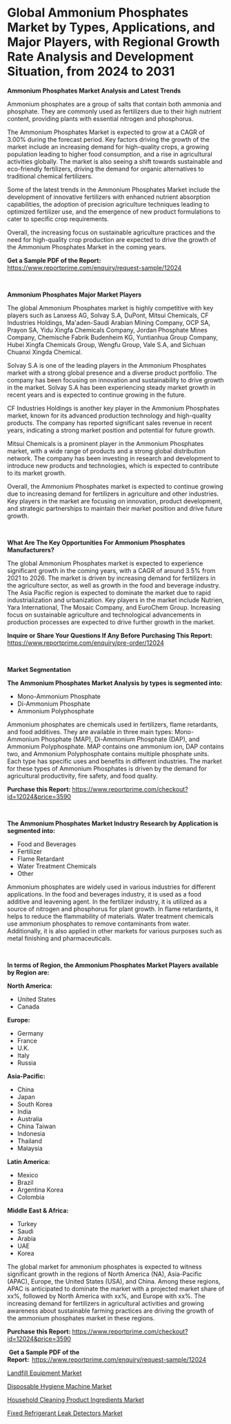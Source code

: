 <p><h1>Global Ammonium Phosphates Market by Types, Applications, and Major Players, with Regional Growth Rate Analysis and Development Situation, from 2024 to 2031</h1></p><p><strong>Ammonium Phosphates Market Analysis and Latest Trends</strong></p>
<p><p>Ammonium phosphates are a group of salts that contain both ammonia and phosphate. They are commonly used as fertilizers due to their high nutrient content, providing plants with essential nitrogen and phosphorus.</p><p>The Ammonium Phosphates Market is expected to grow at a CAGR of 3.00% during the forecast period. Key factors driving the growth of the market include an increasing demand for high-quality crops, a growing population leading to higher food consumption, and a rise in agricultural activities globally. The market is also seeing a shift towards sustainable and eco-friendly fertilizers, driving the demand for organic alternatives to traditional chemical fertilizers.</p><p>Some of the latest trends in the Ammonium Phosphates Market include the development of innovative fertilizers with enhanced nutrient absorption capabilities, the adoption of precision agriculture techniques leading to optimized fertilizer use, and the emergence of new product formulations to cater to specific crop requirements.</p><p>Overall, the increasing focus on sustainable agriculture practices and the need for high-quality crop production are expected to drive the growth of the Ammonium Phosphates Market in the coming years.</p></p>
<p><strong>Get a Sample PDF of the Report:&nbsp;</strong> <a href="https://www.reportprime.com/enquiry/request-sample/12024">https://www.reportprime.com/enquiry/request-sample/12024</a></p>
<p>&nbsp;</p>
<p><strong>Ammonium Phosphates Major Market Players</strong></p>
<p><p>The global Ammonium Phosphates market is highly competitive with key players such as Lanxess AG, Solvay S.A, DuPont, Mitsui Chemicals, CF Industries Holdings, Ma'aden-Saudi Arabian Mining Company, OCP SA, Prayon SA, Yidu Xingfa Chemicals Company, Jordan Phosphate Mines Company, Chemische Fabrik Budenheim KG, Yuntianhua Group Company, Hubei Xingfa Chemicals Group, Wengfu Group, Vale S.A, and Sichuan Chuanxi Xingda Chemical. </p><p>Solvay S.A is one of the leading players in the Ammonium Phosphates market with a strong global presence and a diverse product portfolio. The company has been focusing on innovation and sustainability to drive growth in the market. Solvay S.A has been experiencing steady market growth in recent years and is expected to continue growing in the future.</p><p>CF Industries Holdings is another key player in the Ammonium Phosphates market, known for its advanced production technology and high-quality products. The company has reported significant sales revenue in recent years, indicating a strong market position and potential for future growth.</p><p>Mitsui Chemicals is a prominent player in the Ammonium Phosphates market, with a wide range of products and a strong global distribution network. The company has been investing in research and development to introduce new products and technologies, which is expected to contribute to its market growth.</p><p>Overall, the Ammonium Phosphates market is expected to continue growing due to increasing demand for fertilizers in agriculture and other industries. Key players in the market are focusing on innovation, product development, and strategic partnerships to maintain their market position and drive future growth.</p></p>
<p>&nbsp;</p>
<p><strong>What Are The Key Opportunities For Ammonium Phosphates Manufacturers?</strong></p>
<p><p>The global Ammonium Phosphates market is expected to experience significant growth in the coming years, with a CAGR of around 3.5% from 2021 to 2026. The market is driven by increasing demand for fertilizers in the agriculture sector, as well as growth in the food and beverage industry. The Asia Pacific region is expected to dominate the market due to rapid industrialization and urbanization. Key players in the market include Nutrien, Yara International, The Mosaic Company, and EuroChem Group. Increasing focus on sustainable agriculture and technological advancements in production processes are expected to drive further growth in the market.</p></p>
<p><strong>Inquire or Share Your Questions If Any Before Purchasing This Report:</strong> <a href="https://www.reportprime.com/enquiry/pre-order/12024">https://www.reportprime.com/enquiry/pre-order/12024</a></p>
<p>&nbsp;</p>
<p><strong>Market Segmentation</strong></p>
<p><strong>The Ammonium Phosphates Market Analysis by types is segmented into:</strong></p>
<p><ul><li>Mono-Ammonium Phosphate</li><li>Di-Ammonium Phosphate</li><li>Ammonium Polyphosphate</li></ul></p>
<p><p>Ammonium phosphates are chemicals used in fertilizers, flame retardants, and food additives. They are available in three main types: Mono-Ammonium Phosphate (MAP), Di-Ammonium Phosphate (DAP), and Ammonium Polyphosphate. MAP contains one ammonium ion, DAP contains two, and Ammonium Polyphosphate contains multiple phosphate units. Each type has specific uses and benefits in different industries. The market for these types of Ammonium Phosphates is driven by the demand for agricultural productivity, fire safety, and food quality.</p></p>
<p><strong>Purchase this Report:&nbsp;</strong><a href="https://www.reportprime.com/checkout?id=12024&price=3590">https://www.reportprime.com/checkout?id=12024&price=3590</a></p>
<p>&nbsp;</p>
<p><strong>The Ammonium Phosphates Market Industry Research by Application is segmented into:</strong></p>
<p><ul><li>Food and Beverages</li><li>Fertilizer</li><li>Flame Retardant</li><li>Water Treatment Chemicals</li><li>Other</li></ul></p>
<p><p>Ammonium phosphates are widely used in various industries for different applications. In the food and beverages industry, it is used as a food additive and leavening agent. In the fertilizer industry, it is utilized as a source of nitrogen and phosphorus for plant growth. In flame retardants, it helps to reduce the flammability of materials. Water treatment chemicals use ammonium phosphates to remove contaminants from water. Additionally, it is also applied in other markets for various purposes such as metal finishing and pharmaceuticals.</p></p>
<p>&nbsp;</p>
<p><strong>In terms of Region, the Ammonium Phosphates Market Players available by Region are:</strong></p>
<p>
    <p> <strong> North America: </strong>
        <ul>
            <li>United States</li>
            <li>Canada</li>
        </ul>
        </p> 
    <p> <strong> Europe: </strong>
        <ul>
            <li>Germany</li>
            <li>France</li>
            <li>U.K.</li>
            <li>Italy</li>
            <li>Russia</li>
        </ul>
        </p> 
    <p> <strong> Asia-Pacific: </strong>
        <ul>
            <li>China</li>
            <li>Japan</li>
            <li>South Korea</li>
            <li>India</li>
            <li>Australia</li>
            <li>China Taiwan</li>
            <li>Indonesia</li>
            <li>Thailand</li>
            <li>Malaysia</li>
        </ul>
        </p> 
    <p> <strong> Latin America: </strong>
        <ul>
            <li>Mexico</li>
            <li>Brazil</li>
            <li>Argentina Korea</li>
            <li>Colombia</li>
        </ul>
        </p> 
    <p> <strong> Middle East & Africa: </strong>
        <ul>
            <li>Turkey</li>
            <li>Saudi</li>
            <li>Arabia</li>
            <li>UAE</li>
            <li>Korea</li>
        </ul>
    </p>
    </p>
<p><p>The global market for ammonium phosphates is expected to witness significant growth in the regions of North America (NA), Asia-Pacific (APAC), Europe, the United States (USA), and China. Among these regions, APAC is anticipated to dominate the market with a projected market share of xx%, followed by North America with xx%, and Europe with xx%. The increasing demand for fertilizers in agricultural activities and growing awareness about sustainable farming practices are driving the growth of the ammonium phosphates market in these regions.</p></p>
<p><strong>Purchase this Report: </strong><a href="https://www.reportprime.com/checkout?id=12024&price=3590">https://www.reportprime.com/checkout?id=12024&price=3590</a></p>
<p>&nbsp;<strong>Get a Sample PDF of the Report:&nbsp;&nbsp;</strong><a href="https://www.reportprime.com/enquiry/request-sample/12024">https://www.reportprime.com/enquiry/request-sample/12024</a></p>
<p><strong></strong></p>
<p><p><a href="https://circular-yam-9b9.notion.site/Landfill-Equipment-Market-Challenges-Opportunities-and-Growth-Drivers-and-Major-Market-Players-fo-2f145c62d83b46138c5dcdcbb2fb2a52">Landfill Equipment Market</a></p><p><a href="https://view.publitas.com/reportprime-1/disposable-hygiene-machine-market-growth-market-trends-covid-19-impact-and-forecasts-for-period-from-2023-2030/">Disposable Hygiene Machine Market</a></p><p><a href="https://view.publitas.com/reportprime-1/household-cleaning-product-ingredients-market-challenges-opportunities-and-growth-drivers-and-major-market-players-forecasted-for-period-from-2023-2030/">Household Cleaning Product Ingredients Market</a></p><p><a href="https://view.publitas.com/reportprime-1/fixed-refrigerant-leak-detectors-market-size-and-examines-its-market-scope-with-a-primary-focus-on-growth-opportunities-and-forecasted-trends-spanning-from-2023-to-2030/">Fixed Refrigerant Leak Detectors Market</a></p></p>